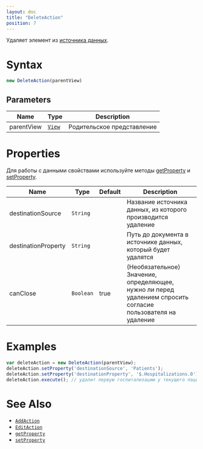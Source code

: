 ```yaml
---
layout: doc
title: "DeleteAction"
position: 7
---
```


Удаляет элемент из [источника данных](../../DataSources).

# Syntax

```js
new DeleteAction(parentView)
```
## Parameters

|Name|Type|Description|
|----|----------|---------|
|parentView|[`View`](../../Elements/View/)| Родительское представление |

# Properties

Для работы с данными свойствами используйте методы [getProperty](../BaseAction/BaseAction.getProperty/) и [setProperty](../BaseAction/BaseAction.setProperty/).

|Name|Type|Default|Description|
|----|----|----|-----------|
|destinationSource|`String`| |Название источника данных, из которого производится удаление|
|destinationProperty|`String`| |Путь до документа в источнике данных, который будет удалятся|
|canClose|`Boolean`|true|(Необязательное) Значение, определяющее, нужно ли перед удалением спросить согласие пользователя на удаление|

# Examples

```js
var deleteAction = new DeleteAction(parentView);
deleteAction.setProperty('destinationSource', 'Patients');
deleteAction.setProperty('destinationProperty', '$.Hospitalizations.0');
deleteAction.execute(); // удалит первую госпитализацию у текущего пациента
```


# See Also

* [`AddAction`](../AddAction/)
* [`EditAction`](../EditAction/)
* [`getProperty`](../BaseAction/BaseAction.getProperty/)
* [`setProperty`](../BaseAction/BaseAction.setProperty/)